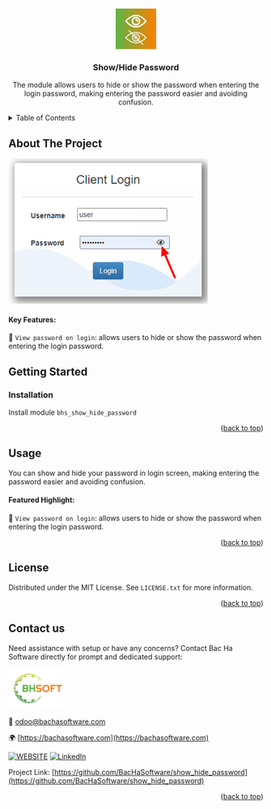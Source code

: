 
<a name="readme-top"></a>

<!-- PROJECT DETAILS -->
<br />
<div align="center">
  <a href="https://github.com/BacHaSoftware/show_hide_password">
    <img src="/bhs_show_hide_password/static/description/icon.png" alt="Logo" width="80" height="80">
  </a>

  <h3 align="center">Show/Hide Password</h3>

  <p align="center">
    The module allows users to hide or show the password when entering the login password, making entering the password easier and avoiding confusion.<br />
  </p>
</div>



<!-- TABLE OF CONTENTS -->
<details>
  <summary>Table of Contents</summary>
  <ol>
    <li>
      <a href="#about-the-project">About The Project</a>
    </li>
    <li>
      <a href="#getting-started">Getting Started</a>
      <ul>
        <!-- <li><a href="#prerequisites">Prerequisites</a></li> -->
        <li><a href="#installation">Installation</a></li>
      </ul>
    </li>
    <li><a href="#usage">Usage</a></li>
    <li><a href="#license">License</a></li>
    <li><a href="#contact-us">Contact us</a></li>
  </ol>
</details>



<!-- ABOUT THE PROJECT -->
## About The Project

<div align="left">
  <a href="https://github.com/BacHaSoftware/show_hide_password">
    <img src="/bhs_show_hide_password/static/description/imgs/screen/password-show-hide-for-login-form.png" alt="Setting">
  </a>
</div>

#### Key Features:

🌟 <code>View password on login</code>: allows users to hide or show the password when entering the login password.


<!-- GETTING STARTED -->
## Getting Started
<!-- PREREQUISTES
### Prerequisites

This module needs the Python library pandas, otherwise it cannot be installed and used. Install pandas through the command
  ```sh
  sudo pip3 install pandas
  ```
 -->
### Installation

Install module  <code>bhs_show_hide_password</code>

<p align="right">(<a href="#readme-top">back to top</a>)</p>

<!-- USAGE EXAMPLES -->
## Usage

You can show and hide your password in login screen, making entering the password easier and avoiding confusion.

#### Featured Highlight:

🌟 <code>View password on login</code>: allows users to hide or show the password when entering the login password.


<p align="right">(<a href="#readme-top">back to top</a>)</p>



<!-- LICENSE -->
## License

Distributed under the MIT License. See `LICENSE.txt` for more information.

<p align="right">(<a href="#readme-top">back to top</a>)</p>



<!-- CONTACT US-->
## Contact us
Need assistance with setup or have any concerns? Contact Bac Ha Software directly for prompt and dedicated support:
<div align="left">
  <a href="https://github.com/BacHaSoftware">
    <img src="/bhs_show_hide_password/static/description/imgs/logo.png" alt="Logo" height="80">
  </a>
</div>

📨 odoo@bachasoftware.com

🌍 [https://bachasoftware.com](https://bachasoftware.com)

[![WEBSITE][website-shield]][website-url] [![LinkedIn][linkedin-shield]][linkedin-url]

Project Link: [https://github.com/BacHaSoftware/show_hide_password](https://github.com/BacHaSoftware/show_hide_password)


<p align="right">(<a href="#readme-top">back to top</a>)</p>



<!-- MARKDOWN LINKS & IMAGES -->
<!-- https://www.markdownguide.org/basic-syntax/#reference-style-links -->
[license-url]: https://github.com/BacHaSoftware/show_hide_password/blob/17.0/LICENSE.txt
[linkedin-shield]: https://img.shields.io/badge/-LinkedIn-black.svg?style=for-the-badge&logo=linkedin&colorB=555
[linkedin-url]: https://www.linkedin.com/company/bac-ha-software
[website-shield]: https://img.shields.io/badge/-website-black.svg?style=for-the-badge&logo=website&colorB=555
[website-url]: https://bachasoftware.com